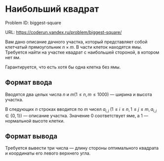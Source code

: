 # Наибольший квадрат

Problem ID: biggest-square

URL: https://coderun.yandex.ru/problem/biggest-square/

Вам дано описание дачного участка, который представляет собой клетчатый прямоугольник $n \times m$. В части клеток находятся ямы. Требуется найти на участке квадрат с наибольшей стороной, в котором нет ям.

Гарантируется, что есть хотя бы одна клетка без ямы.


## Формат ввода

Вводятся два целых числа $n$ и $m (1 \le n, m \le 1000)$ — ширина и высота участка.

В следующих $n$ строках вводится по $m$ чисел $a_{i,j}$ ($1 \le i \le n, 1 \le j \le m, a_{i,j} \in \{0, 1\}$) — описание участка. Значение 0 соответствует яме, а $1$ — нормальной высоте клетки.


## Формат вывода

Требуется вывести три числа — длину стороны оптимального квадрата и координаты его левого верхнего угла.

